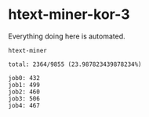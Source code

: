 # htext-miner-kor-3

Everything doing here is automated.

```
htext-miner

total: 2364/9855 (23.987823439878234%)

job0: 432
job1: 499
job2: 460
job3: 506
job4: 467
```